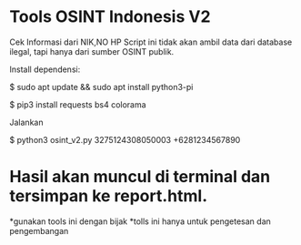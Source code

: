 # Tools OSINT Indonesis V2

Cek Informasi dari NIK,NO HP
Script ini tidak akan ambil data dari database ilegal, tapi hanya dari sumber OSINT publik. 

Install dependensi:

$ sudo apt update && sudo apt install python3-pi

$ pip3 install requests bs4 colorama

Jalankan

$ python3 osint_v2.py 3275124308050003 +6281234567890


# Hasil akan muncul di terminal dan tersimpan ke report.html.

*gunakan tools ini dengan bijak
*tolls ini hanya untuk pengetesan dan pengembangan 